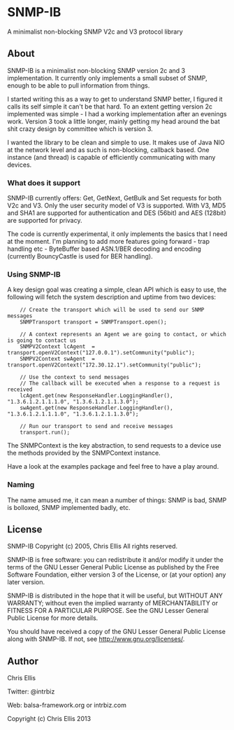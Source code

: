 # SNMP-IB
A minimalist non-blocking SNMP V2c and V3 protocol library

## About
SNMP-IB is a minimalist non-blocking SNMP version 2c and 3 implementation.  It 
currently only implements a small subset of SNMP, enough to be able to pull 
information from things.

I started writing this as a way to get to understand SNMP better, I figured it 
calls its self simple it can't be that hard.  To an extent getting version 2c 
implemented was simple - I had a working implementation after an evenings work. 
Version 3 took a little longer, mainly getting my head around the bat shit 
crazy design by committee which is version 3.

I wanted the library to be clean and simple to use.  It makes use of Java NIO at 
the network level and as such is non-blocking, callback based.  One instance 
(and thread) is capable of efficiently communicating with many devices.

### What does it support
SNMP-IB currently offers: Get, GetNext, GetBulk and Set requests for both V2c 
and V3.  Only the user security model of V3 is supported.  With V3, MD5 and SHA1 
are supported for authentication and DES (56bit) and AES (128bit) are supported 
for privacy.

The code is currently experimental, it only implements the basics that I need 
at the moment. I'm planning to add more features going forward - trap handling 
etc - ByteBuffer based ASN.1/BER decoding and encoding (currently BouncyCastle 
is used for BER handling).

### Using SNMP-IB
A key design goal was creating a simple, clean API which is easy to use, the 
following will fetch the system description and uptime from two devices:

        // Create the transport which will be used to send our SNMP messages
        SNMPTransport transport = SNMPTransport.open();
        
        // A context represents an Agent we are going to contact, or which is going to contact us
        SNMPV2Context lcAgent  = transport.openV2Context("127.0.0.1").setCommunity("public");
        SNMPV2Context swAgent  = transport.openV2Context("172.30.12.1").setCommunity("public");
        
        // Use the context to send messages
        // The callback will be executed when a response to a request is received
        lcAgent.get(new ResponseHandler.LoggingHandler(), "1.3.6.1.2.1.1.1.0", "1.3.6.1.2.1.1.3.0");
        swAgent.get(new ResponseHandler.LoggingHandler(), "1.3.6.1.2.1.1.1.0", "1.3.6.1.2.1.1.3.0");
        
        // Run our transport to send and receive messages
        transport.run();

The SNMPContext is the key abstraction, to send requests to a device use the 
methods provided by the SNMPContext instance.

Have a look at the examples package and feel free to have a play around.


### Naming
The name amused me, it can mean a number of things: SNMP is bad, 
SNMP is bolloxed, SNMP implemented badly, etc.

## License
SNMP-IB
Copyright (c) 2005, Chris Ellis
All rights reserved.

SNMP-IB is free software: you can redistribute it and/or modify
it under the terms of the GNU Lesser General Public License as published by
the Free Software Foundation, either version 3 of the License, or
(at your option) any later version.

SNMP-IB is distributed in the hope that it will be useful,
but WITHOUT ANY WARRANTY; without even the implied warranty of
MERCHANTABILITY or FITNESS FOR A PARTICULAR PURPOSE.  See the
GNU Lesser General Public License for more details.

You should have received a copy of the GNU Lesser General Public License
along with SNMP-IB.  If not, see <http://www.gnu.org/licenses/>.


## Author
Chris Ellis

Twitter: @intrbiz

Web: balsa-framework.org or intrbiz.com

Copyright (c) Chris Ellis 2013